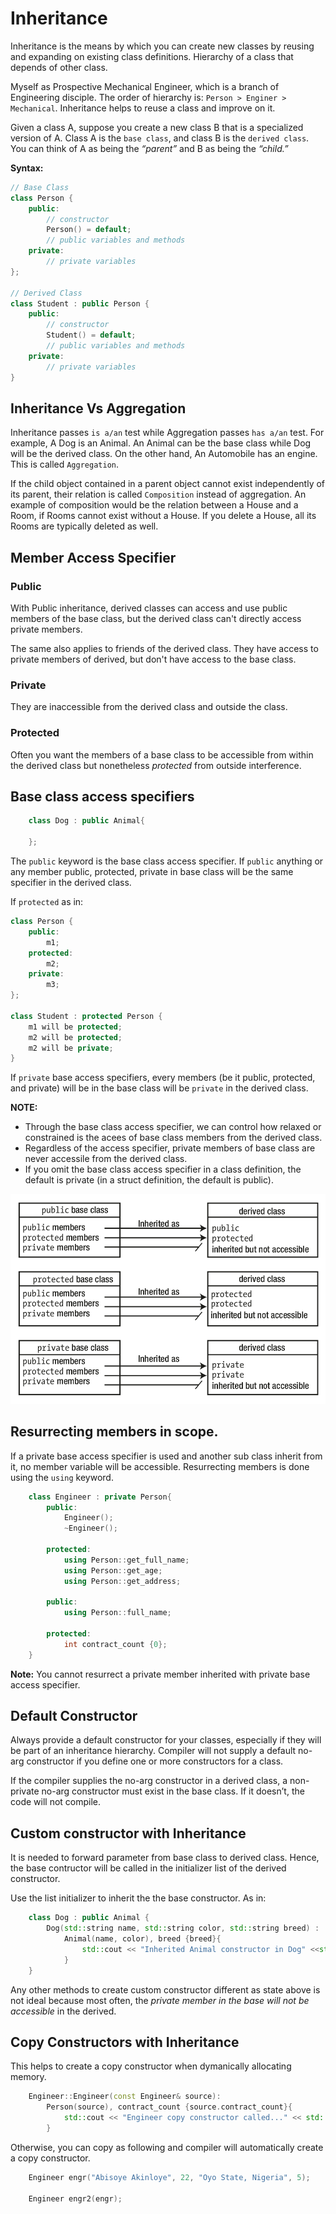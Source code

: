 # Inheritance

Inheritance is the means by which you can create new classes by reusing and expanding on existing class definitions. Hierarchy of a class that depends of other class. 

Myself as Prospective Mechanical Engineer, which is a branch of Engineering disciple. The order of hierarchy is: `Person > Enginer > Mechanical`. Inheritance helps to reuse a class and improve on it.

Given a class A, suppose you create a new class B that is a specialized version of A. Class A is the `base class`, and class B is the `derived
class`. You can think of A as being the *“parent”* and B as being the *“child.”*

**Syntax:**

```c++
// Base Class
class Person {
    public:
        // constructor
        Person() = default;
        // public variables and methods
    private:
        // private variables
};

// Derived Class
class Student : public Person {
    public:
        // constructor
        Student() = default;
        // public variables and methods
    private:
        // private variables
}
```

## Inheritance Vs Aggregation

Inheritance passes `is a/an` test while Aggregation passes `has a/an` test. For example, A Dog is an Animal. An Animal can be the base class while Dog will be the derived class. On the other hand, An Automobile has an engine. This is called `Aggregation`. 

If the child object contained in a parent object cannot exist independently of its parent, their relation is called `Composition` instead of aggregation. An example of composition would be the relation between a House and a Room, if Rooms cannot exist without a House. If you delete a House, all its Rooms are typically deleted as well. 

## Member Access Specifier
### Public 

With Public inheritance, derived classes can access and use public members of the base class, but the derived class can't directly access private members.

The same also applies to friends of the derived class. They have access to private members of derived, but don't have access to the base class.

### Private 

They are inaccessible from the derived class and outside the class.

### Protected

Often you want the members of a base class to be accessible from within the derived class but nonetheless *protected* from outside interference.

## Base class access specifiers
```c++
    class Dog : public Animal{

    };
```
The `public` keyword is the base class access specifier. If `public` anything or any member public, protected, private in base class will be the same specifier in the derived class.

If `protected` as in:

```c++
class Person {
    public:
        m1;
    protected:                  
        m2;
    private:
        m3;
};

class Student : protected Person {
    m1 will be protected;
    m2 will be protected;
    m2 will be private;
}
```

If `private` base access specifiers, every members (be it public, protected, and private) will be in the base class will be `private` in the derived class. 

**NOTE:**
* Through the base class access specifier, we can control how relaxed or constrained is the acees of base class members from the derived class.
* Regardless of the access specifier, private members of base class are never accessile from the derived class.
* If you omit the base class access specifier in a class definition, the default is private (in a struct definition, the default is public).

![base access specifier](../doc/images/base%20access.png)

## Resurrecting members in scope.

If a private base access specifier is used and another sub class inherit from it, no member variable will be accessible. Resurrecting members is done using the `using` keyword. 
```c++
    class Engineer : private Person{
        public:
            Engineer();
            ~Engineer();

        protected:
            using Person::get_full_name;
            using Person::get_age;
            using Person::get_address;

        public:
            using Person::full_name;

        protected:
            int contract_count {0};
    }
```
**Note:** You cannot resurrect a private member inherited with private base access specifier.

## Default Constructor

Always provide a default constructor for your classes, especially if they will be part of an inheritance hierarchy. Compiler will not supply a default no-arg constructor if you define one or more constructors for a class. 

If the compiler supplies the no-arg constructor in a derived class, a non-private no-arg constructor must exist in the base class. If it doesn’t, the code will not compile.

## Custom constructor with Inheritance

It is needed to forward parameter from base class to derived class. Hence, the base contructor will be called in the initializer list of the derived constructor.

Use the list initializer to inherit the the base constructor. As in:

```c++
    class Dog : public Animal {
        Dog(std::string name, std::string color, std::string breed) :
            Animal(name, color), breed {breed}{
                std::cout << "Inherited Animal constructor in Dog" <<std::endl;
            }
    }
```

Any other methods to create custom constructor different as state above is not ideal because most often, the *private member in the base will not be accessible* in the derived. 

## Copy Constructors with Inheritance
This helps to create a copy constructor when dymanically allocating memory.
```c++
    Engineer::Engineer(const Engineer& source): 
        Person(source), contract_count {source.contract_count}{
            std::cout << "Engineer copy constructor called..." << std::endl;
        }
```
Otherwise, you can copy as following and compiler will automatically create a copy constructor.

```c++
    Engineer engr("Abisoye Akinloye", 22, "Oyo State, Nigeria", 5);

    Engineer engr2(engr);
```